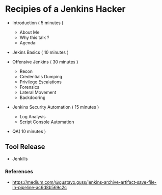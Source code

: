 # Recipies of a Jenkins Hacker

- Introduction ( 5 minutes )
   - About Me
   - Why this talk ?
   - Agenda
   
- Jekins Basics ( 10 minutes ) 

- Offensive Jenkins ( 30 minutes )
   - Recon 
   - Credentials Dumping
   - Privilege Escalations
   - Forensics
   - Lateral Movement
   - Backdooring
   
- Jenkins Security Automation ( 15 minutes )
   - Log Analysis
   - Script Console Automation
   
- QA( 10 minutes )

## Tool Release

- Jenkills 

### References
- https://medium.com/@gustavo.guss/jenkins-archive-artifact-save-file-in-pipeline-ac6d8b569c2c
